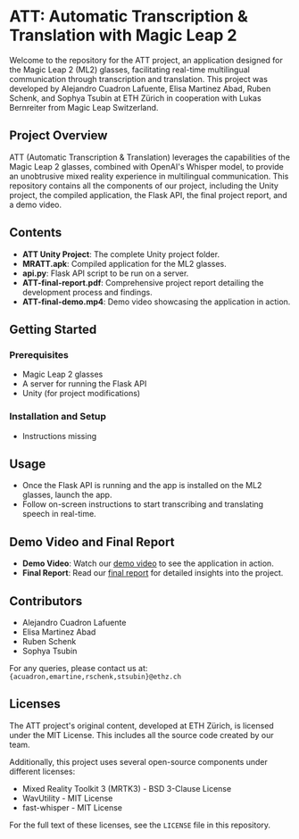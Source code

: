 # ATT: Automatic Transcription & Translation with Magic Leap 2

Welcome to the repository for the ATT project, an application designed for the Magic Leap 2 (ML2) glasses, facilitating real-time multilingual communication through transcription and translation. This project was developed by Alejandro Cuadron Lafuente, Elisa Martinez Abad, Ruben Schenk, and Sophya Tsubin at ETH Zürich in cooperation with Lukas Bernreiter from Magic Leap Switzerland.

## Project Overview

ATT (Automatic Transcription & Translation) leverages the capabilities of the Magic Leap 2 glasses, combined with OpenAI's Whisper model, to provide an unobtrusive mixed reality experience in multilingual communication. This repository contains all the components of our project, including the Unity project, the compiled application, the Flask API, the final project report, and a demo video.

## Contents

- **ATT Unity Project**: The complete Unity project folder.
- **MRATT.apk**: Compiled application for the ML2 glasses.
- **api.py**: Flask API script to be run on a server.
- **ATT-final-report.pdf**: Comprehensive project report detailing the development process and findings.
- **ATT-final-demo.mp4**: Demo video showcasing the application in action.

## Getting Started

### Prerequisites

- Magic Leap 2 glasses
- A server for running the Flask API
- Unity (for project modifications)

### Installation and Setup

- Instructions missing

## Usage

- Once the Flask API is running and the app is installed on the ML2 glasses, launch the app.
- Follow on-screen instructions to start transcribing and translating speech in real-time.

## Demo Video and Final Report

- **Demo Video**: Watch our [demo video](link-missing) to see the application in action.
- **Final Report**: Read our [final report](link-missing) for detailed insights into the project.

## Contributors

- Alejandro Cuadron Lafuente
- Elisa Martinez Abad
- Ruben Schenk
- Sophya Tsubin

For any queries, please contact us at: `{acuadron,emartine,rschenk,stsubin}@ethz.ch`

## Licenses

The ATT project's original content, developed at ETH Zürich, is licensed under the MIT License. This includes all the source code created by our team.

Additionally, this project uses several open-source components under different licenses:
- Mixed Reality Toolkit 3 (MRTK3) - BSD 3-Clause License
- WavUtility - MIT License
- fast-whisper - MIT License

For the full text of these licenses, see the `LICENSE` file in this repository.
